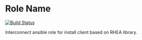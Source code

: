 Role Name
=========

[![Build Status](https://travis-ci.org/Frawless/interconnect-ansible-install-client.svg?branch=master)](https://travis-ci.org/Frawless/interconnect-ansible-install-client)

Interconnect ansible role for install client based on RHEA library.
